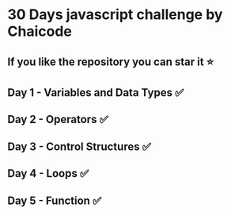 # 30 Days javascript challenge by Chaicode
## If you like the repository you can star it ⭐
## Day 1 - Variables and Data Types ✅
## Day 2 - Operators ✅
## Day 3 - Control Structures ✅
## Day 4 - Loops ✅
## Day 5 - Function ✅

